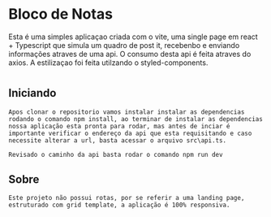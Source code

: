 # Bloco de Notas

Esta é uma simples aplicaçao criada com o vite, uma single page em react + Typescript que simula um quadro de post it, recebenbo e enviando informações atraves de uma api. O consumo desta api é feita atraves do axios. A estilizaçao foi feita utilzando o styled-components.
#
## Iniciando

    Apos clonar o repositorio vamos instalar instalar as dependencias rodando o comando npm install, ao terminar de instalar as dependencias nossa aplicação esta pronta para rodar, mas antes de inciar é importante verificar o endereço da api que esta requisitando e caso necessite alterar a url, basta acessar o arquivo src\api.ts.

    Revisado o caminho da api basta rodar o comando npm run dev

## Sobre

    Este projeto não possui rotas, por se referir a uma landing page, estruturado com grid template, a aplicação é 100% responsiva. 
    
